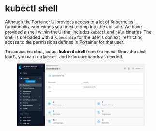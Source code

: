 # kubectl shell

Although the Portainer UI provides access to a lot of Kubernetes functionality, sometimes you need to drop into the console. We have provided a shell within the UI that includes `kubectl` and `helm` binaries. The shell is preloaded with a `kubeconfig` for the user's context, restricting access to the permissions defined in Portainer for that user.

To access the shell, select **kubectl shell** from the menu. Once the shell loads, you can run `kubectl` and `helm` commands as needed.

<figure><img src="../../.gitbook/assets/2.20-kubernetes-kubectl.gif" alt=""><figcaption></figcaption></figure>
